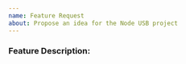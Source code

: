 ```yaml
---
name: Feature Request
about: Propose an idea for the Node USB project
---
```


<!-- Please fill out the following content for a feature request. -->

<!-- Please provide a clear description of the feature and any relevant information. -->
### Feature Description:
